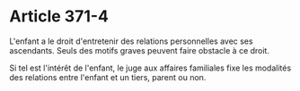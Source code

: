 # Article 371-4

L'enfant a le droit d'entretenir des relations personnelles avec ses ascendants. Seuls des motifs graves peuvent faire obstacle à ce droit.

Si tel est l'intérêt de l'enfant, le juge aux affaires familiales fixe les modalités des relations entre l'enfant et un tiers, parent ou non.

